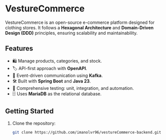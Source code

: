 # VestureCommerce

VestureCommerce is an open-source e-commerce platform designed for clothing stores. It follows a **Hexagonal
Architecture** and **Domain-Driven Design (DDD)** principles, ensuring scalability and maintainability.

## Features

- 🛍️ Manage products, categories, and stock.
- 🏷️ API-first approach with **OpenAPI**.
- 🔄 Event-driven communication using **Kafka**.
- 🛠️ Built with **Spring Boot** and **Java 23**.
- 🧪 Comprehensive testing: unit, integration, and automation.
- 🗄️ Uses **MariaDB** as the relational database.

## Getting Started

1. Clone the repository:
   ```sh
   git clone https://github.com/imanolvr96/vestureCommerce-backend.git

